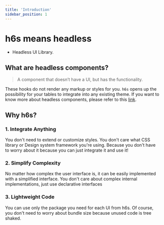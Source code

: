 ```yaml
---
title: 'Introduction'
sidebar_position: 1
---
```

# h6s means headless

- Headless UI Library.

## What are headless components?

> A component that doesn’t have a UI, but has the functionality.

These hooks do not render any markup or styles for you. `h6s` opens up the possibility for your tables to integrate into any existing theme.
If you want to know more about headless components, please refer to this [link](https://blog.logrocket.com/the-complete-guide-to-building-headless-interface-components-in-react).

## Why h6s?

### 1. Integrate Anything

You don't need to extend or customize styles. You don't care what CSS library or Design system framework you're using. Because you don't have to worry about it because you can just integrate it and use it!

### 2. Simplify Complexity

No matter how complex the user interface is, it can be easily implemented with a simplified interface. You don't care about complex internal implementations, just use declarative interfaces

### 3. Lightweight Code

You can use only the package you need for each UI from h6s. Of course, you don't need to worry about bundle size because unused code is tree shaked.
